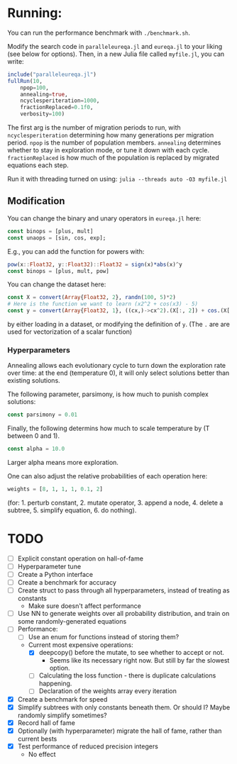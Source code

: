 # Running:

You can run the performance benchmark with `./benchmark.sh`.

Modify the search code in `paralleleureqa.jl` and `eureqa.jl` to your liking
(see below for options). Then, in a new Julia file called
`myfile.jl`, you can write:

```julia
include("paralleleureqa.jl")
fullRun(10,
    npop=100,
    annealing=true,
    ncyclesperiteration=1000,
    fractionReplaced=0.1f0,
    verbosity=100)
```
The first arg is the number of migration periods to run,
with `ncyclesperiteration` determining how many generations
per migration period.  `npop` is the number of population members.
`annealing` determines whether to stay in exploration mode,
or tune it down with each cycle. `fractionReplaced` is
how much of the population is replaced by migrated equations each
step.


Run it with threading turned on using:
`julia --threads auto -O3 myfile.jl`

## Modification

You can change the binary and unary operators in `eureqa.jl` here:
```julia
const binops = [plus, mult]
const unaops = [sin, cos, exp];
```
E.g., you can add the function for powers with:
```julia
pow(x::Float32, y::Float32)::Float32 = sign(x)*abs(x)^y
const binops = [plus, mult, pow]
```

You can change the dataset here:
```julia
const X = convert(Array{Float32, 2}, randn(100, 5)*2)
# Here is the function we want to learn (x2^2 + cos(x3) - 5)
const y = convert(Array{Float32, 1}, ((cx,)->cx^2).(X[:, 2]) + cos.(X[:, 3]) .- 5)
```
by either loading in a dataset, or modifying the definition of `y`.
(The `.` are are used for vectorization of a scalar function)

### Hyperparameters

Annealing allows each evolutionary cycle to turn down the exploration
rate over time: at the end (temperature 0), it will only select solutions
better than existing solutions.

The following parameter, parsimony, is how much to punish complex solutions:
```julia
const parsimony = 0.01
```

Finally, the following
determins how much to scale temperature by (T between 0 and 1).
```julia
const alpha = 10.0
```
Larger alpha means more exploration.

One can also adjust the relative probabilities of each operation here:
```julia
weights = [8, 1, 1, 1, 0.1, 2]
```
(for: 1. perturb constant, 2. mutate operator,
3. append a node, 4. delete a subtree, 5. simplify equation,
6. do nothing).


# TODO

- [ ] Explicit constant operation on hall-of-fame
- [ ] Hyperparameter tune
- [ ] Create a Python interface
- [ ] Create a benchmark for accuracy
- [ ] Create struct to pass through all hyperparameters, instead of treating as constants
    - Make sure doesn't affect performance
- [ ] Use NN to generate weights over all probability distribution, and train on some randomly-generated equations
- [ ] Performance:
    - [ ] Use an enum for functions instead of storing them?
    - Current most expensive operations:
        - [x] deepcopy() before the mutate, to see whether to accept or not.
            - Seems like its necessary right now. But still by far the slowest option.
        - [ ] Calculating the loss function - there is duplicate calculations happening.
        - [ ] Declaration of the weights array every iteration
- [x] Create a benchmark for speed
- [x] Simplify subtrees with only constants beneath them. Or should I? Maybe randomly simplify sometimes?
- [x] Record hall of fame
- [x] Optionally (with hyperparameter) migrate the hall of fame, rather than current bests
- [x] Test performance of reduced precision integers
    - No effect
